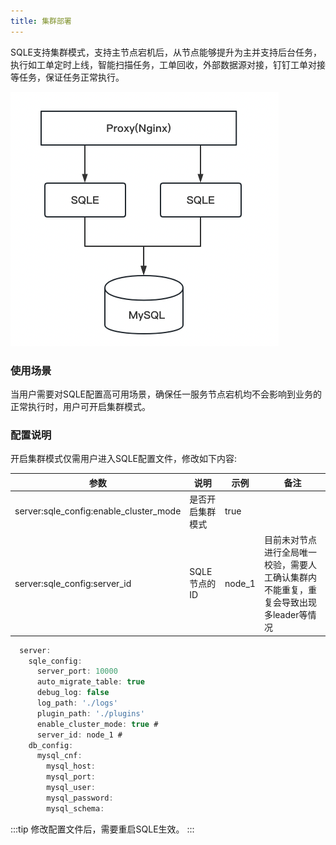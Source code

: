 ```yaml
---
title: 集群部署
---
```

SQLE支持集群模式，支持主节点宕机后，从节点能够提升为主并支持后台任务，执行如工单定时上线，智能扫描任务，工单回收，外部数据源对接，钉钉工单对接等任务，保证任务正常执行。

![cluster](img/cluster.png)

### 使用场景
当用户需要对SQLE配置高可用场景，确保任一服务节点宕机均不会影响到业务的正常执行时，用户可开启集群模式。

### 配置说明

开启集群模式仅需用户进入SQLE配置文件，修改如下内容:

| 参数 | 说明 | 示例 | 备注 |
|-|-|-|-|
| server:sqle_config:enable_cluster_mode | 是否开启集群模式 | true |  |
| server:sqle_config:server_id | SQLE节点的ID | node_1 | 目前未对节点进行全局唯一校验，需要人工确认集群内不能重复，重复会导致出现多leader等情况|


```jsx title="配置文件示例"
  server:
    sqle_config:
      server_port: 10000
      auto_migrate_table: true
      debug_log: false
      log_path: './logs'
      plugin_path: './plugins'
      enable_cluster_mode: true #
      server_id: node_1 #
    db_config:
      mysql_cnf:
        mysql_host: 
        mysql_port: 
        mysql_user:
        mysql_password: 
        mysql_schema:
```
:::tip
修改配置文件后，需要重启SQLE生效。
:::